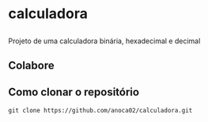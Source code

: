 # calculadora

##
Projeto de uma calculadora binária, hexadecimal e decimal

## Colabore

## Como clonar o repositório 

```
git clone https://github.com/anoca02/calculadora.git
````